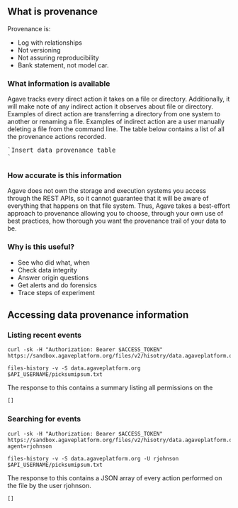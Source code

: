## What is provenance  

Provenance is:
* Log with relationships
* Not versioning
* Not assuring reproducibility
* Bank statement, not model car.

### What information is available  

Agave tracks every direct action it takes on a file or directory. Additionally, it will make note of any indirect action it observes about file or directory. Examples of direct action are transferring a directory from one system to another or renaming a file. Examples of indirect action are a user manually deleting a file from the command line. The table below contains a list of all the provenance actions recorded.

<pre>`Insert data provenance table
`</pre>

### How accurate is this information  

Agave does not own the storage and execution systems you access through the REST APIs, so it cannot guarantee that it will be aware of everything that happens on that file system. Thus, Agave takes a best-effort approach to provenance allowing you to choose, through your own use of best practices, how thorough you want the provenance trail of your data to be.

### Why is this useful?  

<ul>
<li>See who did what, when</li>
<li>Check data integrity</li>
<li>Answer origin questions</li>
<li>Get alerts and do forensics</li>
<li>Trace steps of experiment</li>
</ul>

## Accessing data provenance information  

### Listing recent events  

```shell
curl -sk -H "Authorization: Bearer $ACCESS_TOKEN" https://sandbox.agaveplatform.org/files/v2/hisotry/data.agaveplatform.org/$API_USERNAME/picksumipsum.txt
```


```plaintext
files-history -v -S data.agaveplatform.org $API_USERNAME/picksumipsum.txt
``` 


The response to this contains a summary listing all permissions on the

```javascript
[]
```

### Searching for events  

```shell
curl -sk -H "Authorization: Bearer $ACCESS_TOKEN" https://sandbox.agaveplatform.org/files/v2/hisotry/data.agaveplatform.org/$API_USERNAME/picksumipsum.txt?agent=rjohnson
```


```plaintext
files-history -v -S data.agaveplatform.org -U rjohnson $API_USERNAME/picksumipsum.txt
``` 


The response to this contains a JSON array of every action performed on the file by the user rjohnson.

```javascript
[]
```